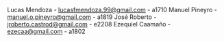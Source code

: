 Lucas Mendoza - lucasfmendoza.99@gmail.com - a1710
Manuel Pineyro - manuel.o.pineyro@gmail.com - a1819
José Roberto - jroberto.castrod@gmail.com - e2208
Ezequiel Caamaño - ezecaa@gmail.com - a1802
